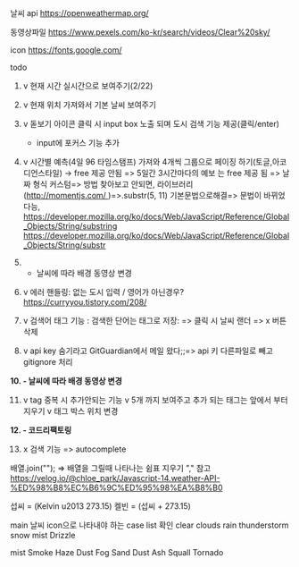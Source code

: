 날씨 api
https://openweathermap.org/

동영상파일
https://www.pexels.com/ko-kr/search/videos/Clear%20sky/

icon
https://fonts.google.com/

todo

1. v 현재 시간 실시간으로 보여주기(2/22)
2. v 현재 위치 가져와서 기본 날씨 보여주기
3. v 돋보기 아이콘 클릭 시 input box 노출 되며 도시 검색 기능 제공(클릭/enter)
   - input에 포커스 기능 추가
4. v 시간별 예측(4일 96 타임스탬프) 가져와 4개씩 그룹으로 페이징 하기(토글,아코디언스타일) → free 제공 안됨
   => 5일간 3시간마다의 예보 는 free 제공 됨
   => 날짜 형식 커스텀=> 방법 찾아보고 안되면, 라이브러리(http://momentjs.com/ )=>.substr(5, 11) 기본문법으로해결=> 문법이 바뀌었다능,
   https://developer.mozilla.org/ko/docs/Web/JavaScript/Reference/Global_Objects/String/substring
   https://developer.mozilla.org/ko/docs/Web/JavaScript/Reference/Global_Objects/String/substr

5. - 날씨에 따라 배경 동영상 변경
6. v 에러 핸들링: 없는 도시 입력 / 영어가 아닌경우? https://curryyou.tistory.com/208/
7. v 검색어 태그 기능 : 검색한 단어는 태그로 저장:
   => 클릭 시 날씨 랜더
   => x 버튼 삭제
8. v api key 숨기라고
   GitGuardian에서 메일 왔다;;=> api 키 다른파일로 빼고 gitignore 처리

**10. - 날씨에 따라 배경 동영상 변경**

11. v tag 중복 시 추가안되는 기능
    v 5개 까지 보여주고 추가 되는 태그는 앞에서 부터 지우기
    v 태그 박스 위치 변경

**12. - 코드리팩토링**

13. x 검색 기능 => autocomplete

배열.join(""); => 배열을 그릴때 나타나는 쉼표 지우기 ","
참고
https://velog.io/@chloe_park/Javascript-14.weather-API-%ED%98%B8%EC%B6%9C%ED%95%98%EA%B8%B0

섭씨 = (Kelvin u2013 273.15)
켈빈 = (섭씨 + 273.15)

main 날씨 icon으로 나타내야 하는 case list 확인
clear
clouds
rain
thunderstorm
snow
mist
Drizzle

mist
Smoke
Haze
Dust
Fog
Sand
Dust
Ash
Squall
Tornado

